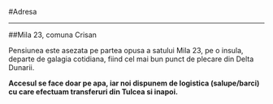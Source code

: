 #Adresa

------
##Mila 23, comuna Crisan

Pensiunea este asezata pe partea opusa a satului Mila 23, pe o insula, departe de galagia cotidiana, fiind cel mai bun punct de plecare din Delta Dunarii.

**Accesul se face doar pe apa, iar noi dispunem de logistica (salupe/barci) cu care efectuam transferuri din Tulcea si inapoi.**
